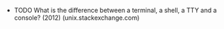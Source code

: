 - TODO What is the difference between a terminal, a shell, a TTY and a console? (2012) (unix.stackexchange.com)